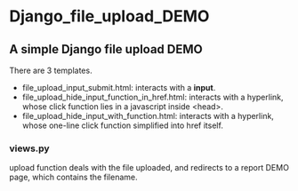 # Django_file_upload_DEMO
## A simple Django file upload DEMO

There are 3 templates.
- file_upload_input_submit.html: interacts with a **input**.
- file_upload_hide_input_function_in_href.html: interacts with a hyperlink, whose click function lies in a javascript inside \<head\>.
- file_upload_hide_input_with_function.html: interacts with a hyperlink, whose one-line click function simplified into href itself.

### views.py
upload function deals with the file uploaded, and redirects to a report DEMO page, which contains the filename.
